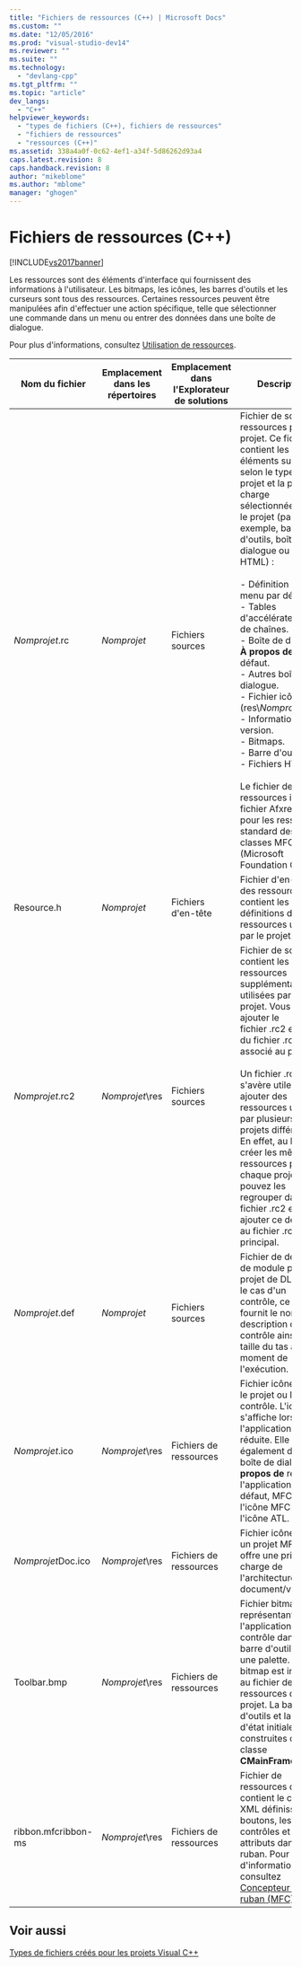 ```yaml
---
title: "Fichiers de ressources (C++) | Microsoft Docs"
ms.custom: ""
ms.date: "12/05/2016"
ms.prod: "visual-studio-dev14"
ms.reviewer: ""
ms.suite: ""
ms.technology: 
  - "devlang-cpp"
ms.tgt_pltfrm: ""
ms.topic: "article"
dev_langs: 
  - "C++"
helpviewer_keywords: 
  - "types de fichiers (C++), fichiers de ressources"
  - "fichiers de ressources"
  - "ressources (C++)"
ms.assetid: 338a4a0f-0c62-4ef1-a34f-5d86262d93a4
caps.latest.revision: 8
caps.handback.revision: 8
author: "mikeblome"
ms.author: "mblome"
manager: "ghogen"
---
```

# Fichiers de ressources (C++)
[!INCLUDE[vs2017banner](../assembler/inline/includes/vs2017banner.md)]

Les ressources sont des éléments d'interface qui fournissent des informations à l'utilisateur.  Les bitmaps, les icônes, les barres d'outils et les curseurs sont tous des ressources.  Certaines ressources peuvent être manipulées afin d'effectuer une action spécifique, telle que sélectionner une commande dans un menu ou entrer des données dans une boîte de dialogue.  
  
 Pour plus d'informations, consultez [Utilisation de ressources](../mfc/working-with-resource-files.md).  
  
|Nom du fichier|Emplacement dans les répertoires|Emplacement dans l'Explorateur de solutions|Description|  
|--------------------|--------------------------------------|-------------------------------------------------|-----------------|  
|*Nomprojet*.rc|*Nomprojet*|Fichiers sources|Fichier de script de ressources pour le projet.  Ce fichier contient les éléments suivants, selon le type du projet et la prise en charge sélectionnée pour le projet \(par exemple, barres d'outils, boîtes de dialogue ou HTML\) :<br /><br /> -   Définition du menu par défaut.<br />-   Tables d'accélérateurs et de chaînes.<br />-   Boîte de dialogue **À propos de** par défaut.<br />-   Autres boîtes de dialogue.<br />-   Fichier icône \(res\\*Nomprojet*.ico\).<br />-   Informations de version.<br />-   Bitmaps.<br />-   Barre d'outils.<br />-   Fichiers HTML.<br /><br /> Le fichier de ressources inclut le fichier Afxres.rc pour les ressources standard des classes MFC \(Microsoft Foundation Class\).|  
|Resource.h|*Nomprojet*|Fichiers d'en\-tête|Fichier d'en\-tête des ressources qui contient les définitions des ressources utilisées par le projet.|  
|*Nomprojet*.rc2|*Nomprojet*\\res|Fichiers sources|Fichier de script qui contient les ressources supplémentaires utilisées par le projet.  Vous pouvez ajouter le fichier .rc2 en haut du fichier .rc associé au projet.<br /><br /> Un fichier .rc2 s'avère utile pour ajouter des ressources utilisées par plusieurs projets différents.  En effet, au lieu de créer les mêmes ressources pour chaque projet, vous pouvez les regrouper dans un fichier .rc2 et ajouter ce dernier au fichier .rc principal.|  
|*Nomprojet*.def|*Nomprojet*|Fichiers sources|Fichier de définition de module pour un projet de DLL.  Dans le cas d'un contrôle, ce fichier fournit le nom et la description du contrôle ainsi que la taille du tas au moment de l'exécution.|  
|*Nomprojet*.ico|*Nomprojet*\\res|Fichiers de ressources|Fichier icône pour le projet ou le contrôle.  L'icône s'affiche lorsque l'application est réduite.  Elle figure également dans la boîte de dialogue **À propos de** relative à l'application.  Par défaut, MFC fournit l'icône MFC et ATL, l'icône ATL.|  
|*Nomprojet*Doc.ico|*Nomprojet*\\res|Fichiers de ressources|Fichier icône pour un projet MFC qui offre une prise en charge de l'architecture document\/vue.|  
|Toolbar.bmp|*Nomprojet*\\res|Fichiers de ressources|Fichier bitmap représentant l'application ou le contrôle dans une barre d'outils ou une palette.  Cette bitmap est intégrée au fichier de ressources du projet.  La barre d'outils et la barre d'état initiales sont construites dans la classe **CMainFrame**.|  
|ribbon.mfcribbon\-ms|*Nomprojet*\\res|Fichiers de ressources|Fichier de ressources qui contient le code XML définissant les boutons, les contrôles et les attributs dans le ruban.  Pour plus d'informations, consultez [Concepteur de ruban \(MFC\)](../mfc/ribbon-designer-mfc.md).|  
  
## Voir aussi  
 [Types de fichiers créés pour les projets Visual C\+\+](../ide/file-types-created-for-visual-cpp-projects.md)